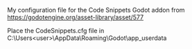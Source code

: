 My configuration file for the Code Snippets Godot addon from
https://godotengine.org/asset-library/asset/577

Place the CodeSnippets.cfg file in
C:\Users\<user>\AppData\Roaming\Godot\app_userdata
